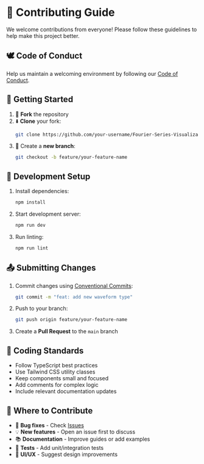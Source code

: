 # 🌟 Contributing Guide

We welcome contributions from everyone! Please follow these guidelines to help make this project better.

## 🕊️ Code of Conduct
Help us maintain a welcoming environment by following our [Code of Conduct](CODE_OF_CONDUCT.md).

## 🚀 Getting Started
1. 🍴 **Fork** the repository
2. ⬇️ **Clone** your fork:
   ```bash
   git clone https://github.com/your-username/Fourier-Series-Visualization.git
   ```
3. 🌿 Create a **new branch**:
   ```bash
   git checkout -b feature/your-feature-name
   ```

## 🔨 Development Setup
1. Install dependencies:
   ```bash
   npm install
   ```
2. Start development server:
   ```bash
   npm run dev
   ```
3. Run linting:
   ```bash
   npm run lint
   ```

## 📤 Submitting Changes
1. Commit changes using [Conventional Commits](https://www.conventionalcommits.org/):
   ```bash
   git commit -m "feat: add new waveform type"
   ```
2. Push to your branch:
   ```bash
   git push origin feature/your-feature-name
   ```
3. Create a **Pull Request** to the `main` branch

## 📜 Coding Standards
- Follow TypeScript best practices
- Use Tailwind CSS utility classes
- Keep components small and focused
- Add comments for complex logic
- Include relevant documentation updates

## 🎯 Where to Contribute
- 🐛 **Bug fixes** - Check [Issues](https://github.com/hamzakhaliq-404/Fourier-Series-Visualization/issues)
- 💡 **New features** - Open an issue first to discuss
- 📚 **Documentation** - Improve guides or add examples
- 🧪 **Tests** - Add unit/integration tests
- 🎨 **UI/UX** - Suggest design improvements
